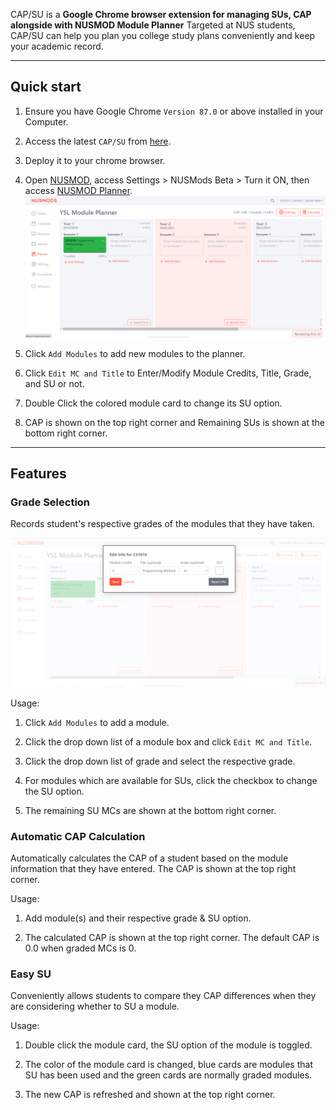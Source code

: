 CAP/SU is a **Google Chrome browser extension for managing SUs, CAP alongside with NUSMOD Module Planner**
Targeted at NUS students, CAP/SU can help you plan you college study plans conveniently and keep your academic record.

--------------------------------------------------------------------------------------------------------------------

## Quick start

1. Ensure you have Google Chrome `Version 87.0` or above installed in your Computer.

2. Access the latest `CAP/SU` from [here](https://github.com/YSL-hack-roll/Module-Planner/releases/tag/v0.2).

3. Deploy it to your chrome browser.

4. Open [NUSMOD](https://nusmods.com/), access Settings > NUSMods Beta > Turn it ON, then access [NUSMOD Planner](https://nusmods.com/planner).
   ![Ui](images/Ui.png)

5. Click `Add Modules` to add new modules to the planner.

6. Click `Edit MC and Title` to Enter/Modify Module Credits, Title, Grade, and SU or not.

7. Double Click the colored module card to change its SU option.
   
8. CAP is shown on the top right corner and Remaining SUs is shown at the bottom right corner.



--------------------------------------------------------------------------------------------------------------------

## Features

### Grade Selection

Records student's respective grades of the modules that they have taken.


![grade seletion](images/selectGrade.png)

Usage: 

1. Click `Add Modules` to add a module. 

2. Click the drop down list of a module box and click `Edit MC and Title`. 

3. Click the drop down list of grade and select the respective grade. 

4. For modules which are available for SUs, click the checkbox to change the SU option.

5. The remaining SU MCs are shown at the bottom right corner.

### Automatic CAP Calculation

Automatically calculates the CAP of a student based on the module information that they have entered. The CAP is shown at the top right corner.

Usage:

1. Add module(s) and their respective grade & SU option. 

2. The calculated CAP is shown at the top right corner. The default CAP is 0.0 when graded MCs is 0.

### Easy SU

Conveniently allows students to compare they CAP differences when they are considering whether to SU a module. 

Usage: 

1. Double click the module card, the SU option of the module is toggled.

2. The color of the module card is changed, blue cards are modules that SU has been used and the green cards are normally graded modules.

3. The new CAP is refreshed and shown at the top right corner.

